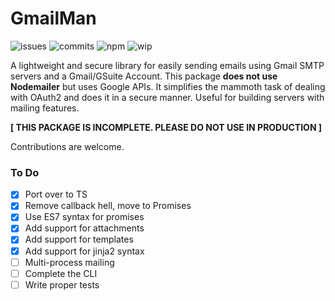# GmailMan

![issues](https://img.shields.io/github/issues/zrthxn/gmailer)
![commits](https://img.shields.io/github/last-commit/zrthxn/gmailer)
![npm](https://img.shields.io/npm/v/@zrthxn/gmailer)
![wip](https://img.shields.io/badge/dev-work%20in%20progress-blue)

A lightweight and secure library for easily sending emails using Gmail SMTP servers and a Gmail/GSuite Account. 
This package **does not use Nodemailer** but uses Google APIs. It simplifies the mammoth task of dealing with OAuth2 
and does it in a secure manner. Useful for building servers with mailing features.

**[ THIS PACKAGE IS INCOMPLETE. PLEASE DO NOT USE IN PRODUCTION ]**

Contributions are welcome.

### To Do

- [x] Port over to TS
- [x] Remove callback hell, move to Promises
- [x] Use ES7 syntax for promises
- [x] Add support for attachments
- [x] Add support for templates
- [x] Add support for jinja2 syntax
- [ ] Multi-process mailing
- [ ] Complete the CLI
- [ ] Write proper tests
